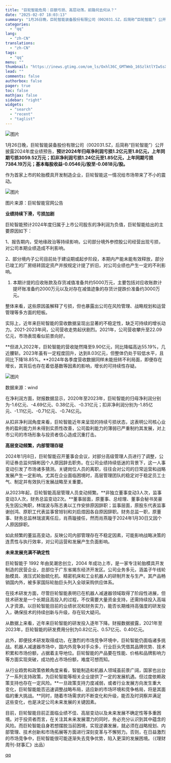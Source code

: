 ```yaml
---
title: "巨轮智能危局：巨额亏损、高层动荡，前路何去何从？"
date: "2025-02-07 18:03:13"
summary: "1月26日晚，巨轮智能装备股份有限公司（002031.SZ，后简称“巨轮智能”）公开披露2024年度..."
categories:
  - "qq"
lang:
  - "zh-CN"
translations:
  - "zh-CN"
tags:
  - "qq"
menu: ""
thumbnail: "https://inews.gtimg.com/om_ls/Oxhl36C_GMTWmb_16SzlktlYIwSsXRxGvqwnm60xzzvV0AA_640360/0"
lead: ""
comments: false
authorbox: false
pager: true
toc: false
mathjax: false
sidebar: "right"
widgets:
  - "search"
  - "recent"
  - "taglist"
---
```


![图片](https://inews.gtimg.com/om_bt/O8NWyVXswcbX4HpEpV2qsdjSiWbO6s9egcIHAVU-NK-M4AA/641)

1月26日晚，巨轮智能装备股份有限公司（002031.SZ，后简称“巨轮智能”）公开披露2024年度业绩预告，**预计2024年归母净利润亏损1.2亿元至1.8亿元，上年同期亏损3059.52万元；扣非净利润亏损1.24亿元至1.85亿元，上年同期亏损7384.19万元；基本每股收益-0.0546元/股至-0.0818元/股。**

作为首家上市的轮胎模具开发制造企业，巨轮智能这一情况给市场带来了不小的震动。

![图片](https://inews.gtimg.com/om_bt/OhbAaQTSe5Vc6sRYF8p_Q7A-vcWT-n2VdhKD6KTeho3LcAA/641)

图片来源：巨轮智能官网公告

**业绩持续下滑，亏损加剧**

巨轮智能预计2024年度归属于上市公司股东的净利润为负值，巨轮智能给出的主要原因如下：

1、报告期内，受地缘政治等持续影响，公司部分境外参控股公司经营出现亏损，对公司本期业绩造成不利影响。

2、部分境内子公司目前处于建设期或起步阶段，本期内产能未能有效释放，部分已竣工的厂房结转固定资产并按规定计提了折旧，对公司业绩也产生一定的不利影响。

1. 本期计提的应收账款及存货减值准备共约5000万元，主要包括对应收账款计提坏账准备约2000万元以及对存在减值迹象的存货计提跌价准备约3000万元。

整体来看，这些原因虽解释了亏损，但也暴露出公司在风险管理、战略规划和运营管理等多方面的短板。

实际上，近年来巨轮智能的营收数据呈现出显著的不稳定性，缺乏可持续的增长动力。2021-2023年间，公司营收走势起伏剧烈。2021年，公司营收攀升至22.09亿元，市场表现看似前景向好。

**但进入2022年，巨轮智能的营收陡然降至9.90亿元，同比降幅高达55.19%，几近腰斩。2023年虽有一定程度回升，达到8.03亿元，但整体仍处于较低水平，且同比下降18.85%。**2024年各季度营收数据同样未能扭转不利局面，即便存在增长，其背后也存在着低基数等因素的影响，增长的可持续性存疑。

![图片](https://inews.gtimg.com/om_bt/OMI1uLUv0sUmxYX5_dqYi3NHzZcG_229b7GGI9BZdWChAAA/641)

数据来源：wind

在净利润方面，财报数据显示，2020年至2023年，巨轮智能的归母净利润分别为-1.6亿元、-4.69亿元、0.38亿元、-0.31亿元；扣非净利润分别为-1.85亿元、-1.11亿元、-0.71亿元、-0.74亿元。

从扣非净利润角度来看，巨轮智能近年来呈现的持续亏损状态，这表明公司核心业务的盈利能力并未得到实质性改善，公司盈利能力的薄弱已严重制约其发展，对上市公司的市场形象与投资者信心造成沉重打击。

**高层变动频繁，内部管理存疑**

2024年1月8日，巨轮智能召开董事会会议，对部分高级管理人员进行了调整，公司证券总监何锦彬因个人原因辞去职务。在公司业绩持续低迷的背景下，这一人事变动引发了市场诸多猜测。关键岗位人员的离职，往往会对公司的日常运营和战略发展产生一定影响。尤其在企业面临困境时，高层管理团队的稳定对于稳定员工士气、制定并有效执行发展战略至关重要。

从2023年起，巨轮智能高层管理人员变动频繁。**非独立董事变动3人次，监事变动3人次，财务总监变动2次。**董事层面，原董事、总经理、董事会秘书吴豪先生因公殉职，林瑞波与陈志勇以工作安排原因辞职；监事层面，原股东代表监事谢创鸿、原职工代表监事曾旭钊和刘启煜因各自原因辞职。财务总监一职，原董事、财务总监林瑞波离任后，肖燕璇接任，然而肖燕璇于2024年1月30日又因个人原因辞职。

如此频繁的董监高变动，反映公司内部管理存在不稳定因素，可能影响战略决策的连贯性与执行效率，对公司运营和发展产生负面影响。

**未来发展充满不确定性**

巨轮智能于 1992 年由吴潮忠创立，2004 年成功上市，是一家专注轮胎模具开发制造的民营企业，总部位于广东省揭东经济开发区。公司业务多元，涵盖子午线轮胎模具、液压式轮胎硫化机、精密机床和工业机器人的研制开发与生产。其产品畅销国内外，被多家国际轮胎巨头列入全球采购供应体系。

在技术研发方面，尽管巨轮智能表明已在机器人减速器领域取得了阶段性进展，但技术研发是一个长期且高投入的过程，不仅需要大量资金支持，还需持续投入高端人才资源。以巨轮智能目前的业绩状况和财务实力，能否长期维持高强度的研发投入，确保技术的持续创新与升级，存在较大疑问。

从数据上来看，近年来巨轮智能的研发投入逐年下降。财报数据披露，2021年至2023年，巨轮智能的研发费用分别为0.82亿元、0.57亿元、0.40亿元。

此外，即便技术研发取得成功，在激烈的市场竞争环境中，巨轮智能仍面临诸多挑战。机器人减速器市场中，国内外竞争对手众多，行业巨头凭借其品牌优势、技术积累和市场份额，占据着主导地位。巨轮智能的产品要在性能、价格和品牌影响力等方面实现突破，成功抢占市场份额，难度可想而知。

从行业趋势和政策依赖角度来看，智能制造和机器人领域虽前景广阔，国家也出台了一系列支持政策，为巨轮智能等相关企业提供了一定的发展机遇。但过度依赖政策支持也存在一定风险。**一旦政策支持力度减弱，或者行业发展方向发生重大变化，巨轮智能能否迅速调整战略布局，适应新的市场环境和竞争格局，将是其面临的重大挑战。**同时，随着市场需求的不断变化和升级，能否及时洞察并满足这些变化，也是决定公司未来发展的关键因素。

目前，巨轮智能目前正面临业绩不佳、高层变动以及未来发展不确定性等多重困境。对于投资者而言，在关注其未来发展潜力的同时，务必充分认识到其中蕴含的风险。而巨轮智能自身若想摆脱当前困境，实现逆袭发展，就必须在战略规划、内部管理、技术创新和市场拓展等方面进行深刻变革与不懈努力。否则，在日益激烈的市场竞争中，巨轮智能很可能逐渐失去竞争优势，陷入更深的发展困境。（《理财周刊-财事汇》出品）

[qq](https://new.qq.com/rain/a/20250207A079ZK00)
